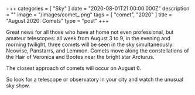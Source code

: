 +++
categories = [ "Sky" ]
date = "2020-08-01T21:00:00.000Z"
description = ""
image = "/images/comet_.png"
tags = [ "comet", "2020" ]
title = "August 2020: Comets"
type = "post"
+++


Great news for all those who have at home not even professional, but amateur telescopes: all week from August 3 to 9, in the evening and morning twilight, three comets will be seen in the sky simultaneously: Neowise, Panstarrs, and Lemmon. Comets move along the constellations of the Hair of Veronica and Bootes near the bright star Arcturus.

The closest approach of comets will occur on August 6.

So look for a telescope or observatory in your city and watch the unusual sky show.
